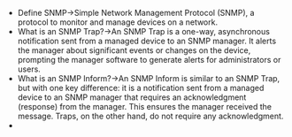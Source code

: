 - Define SNMP→Simple Network Management Protocol (SNMP), a protocol to monitor and manage devices on a network.
- What is an SNMP Trap?→An SNMP Trap is a one-way, asynchronous notification sent from a managed device to an SNMP manager. It alerts the manager about significant events or changes on the device, prompting the manager software to generate alerts for administrators or users.
- What is an SNMP Inform?→An SNMP Inform is similar to an SNMP Trap, but with one key difference: it is a notification sent from a managed device to an SNMP manager that requires an acknowledgment (response) from the manager. This ensures the manager received the message. Traps, on the other hand, do not require any acknowledgment.
- 
